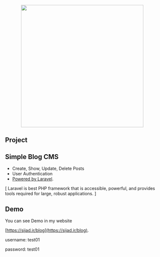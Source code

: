 <p align="center"><a href="https://laravel.com" target="_blank"><img src="https://raw.githubusercontent.com/laravel/art/master/logo-lockup/5%20SVG/2%20CMYK/1%20Full%20Color/laravel-logolockup-cmyk-red.svg" width="400"></a></p>



## Project

Simple Blog CMS
-
- Create, Show, Update, Delete Posts
- User Authentication
- [Powered by Laravel](https://laravel.com/).

[ Laravel is best PHP framework that is accessible, powerful, and provides tools required for large, robust applications. ]




## Demo

You can see Demo in my website

[https://sijad.ir/blog](https://sijad.ir/blog).


username: test01

password: test01

